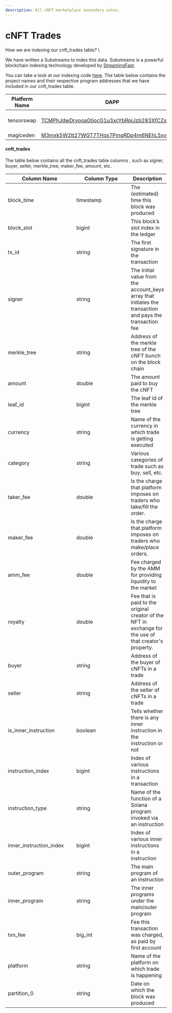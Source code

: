 ```yaml
---
description: All cNFT marketplace secondary sales.
---
```


# cNFT Trades

How we are indexing our cnft\_trades table? \


We have written a Substreams to index this data. Substreams is a powerful blockchain indexing technology developed by [StreamingFast](https://www.streamingfast.io/).

You can take a look at our indexing code [here](https://github.com/Topledger/solana-programs/tree/main/cnft-trades). The table below contains the project names and their respective program addresses that we have included in our cnft\_trades table.

<table><thead><tr><th width="168">Platform Name</th><th width="315">DAPP</th><th>Instructions</th></tr></thead><tbody><tr><td>tensorswap</td><td><a href="https://solscan.io/account/TCMPhJdwDryooaGtiocG1u3xcYbRpiJzb283XfCZsDp">TCMPhJdwDryooaGtiocG1u3xcYbRpiJzb283XfCZsDp</a></td><td>Buy, TakeBidFullMeta, TakeBidMetaHash</td></tr><tr><td>magiceden</td><td><a href="https://solscan.io/account/M3mxk5W2tt27WGT7THox7PmgRDp4m6NEhL5xvxrBfS1">M3mxk5W2tt27WGT7THox7PmgRDp4m6NEhL5xvxrBfS1</a></td><td>BuyNow</td></tr></tbody></table>

#### **cnft\_trades**

The table below contains all the cnft\_trades table columns , such as signer, buyer, seller, merkle\_tree, maker\_fee, amount, etc.

<table><thead><tr><th width="201.33333333333331">Column Name</th><th width="165">Column Type</th><th>Description</th></tr></thead><tbody><tr><td>block_time</td><td>timestamp</td><td>The (estimated) time this block was produced</td></tr><tr><td>block_slot</td><td>bigint</td><td>This block’s slot index in the ledger</td></tr><tr><td>tx_id</td><td>string</td><td>The first signature in the transaction</td></tr><tr><td>signer</td><td>string</td><td>The initial value from the account_keys array that initiates the transaction and pays the transaction fee</td></tr><tr><td>merkle_tree</td><td>string </td><td>Address of the merkle tree of the cNFT bunch on the block chain</td></tr><tr><td>amount</td><td>double</td><td>The amount paid to buy the cNFT</td></tr><tr><td>leaf_id</td><td>bigint </td><td>The leaf id of the merkle tree</td></tr><tr><td>currency</td><td>string </td><td>Name of the currency in which trade is getting executed</td></tr><tr><td>category</td><td>string</td><td>Various categories of trade such as buy, sell, etc.</td></tr><tr><td>taker_fee</td><td>double</td><td>Is the charge that platform imposes on traders who take/fill the order.</td></tr><tr><td>maker_fee</td><td>double</td><td>Is the charge that platform imposes on traders who make/place orders.</td></tr><tr><td>amm_fee</td><td>double</td><td>Fee charged by the AMM for providing liquidity to the market</td></tr><tr><td>royalty</td><td>double</td><td>Fee that is paid to the original creator of the NFT in exchange for the use of that creator's property.</td></tr><tr><td>buyer</td><td>string </td><td>Address of the buyer of cNFTs in a trade</td></tr><tr><td>seller</td><td>string </td><td>Address of the seller of cNFTs in a trade</td></tr><tr><td>is_inner_instruction</td><td>boolean</td><td>Tells whether there is any inner instruction in the instruction or not </td></tr><tr><td>instruction_index</td><td>bigint</td><td>Index of various instructions in a transaction</td></tr><tr><td>instruction_type</td><td>string</td><td>Name of the function of a Solana program invoked via an instruction</td></tr><tr><td>inner_instruction_index</td><td>bigint</td><td>Index of various inner instructions in a instruction</td></tr><tr><td>outer_program</td><td>string</td><td>The main program of an instruction</td></tr><tr><td>inner_program</td><td>string</td><td>The inner programs under the main/outer program</td></tr><tr><td>txn_fee</td><td>big_int</td><td>Fee this transaction was charged, as paid by first account</td></tr><tr><td>platform</td><td>string</td><td>Name of the platform on which trade is happening</td></tr><tr><td>partition_0</td><td>string </td><td>Date on which the block was produced</td></tr></tbody></table>



####

